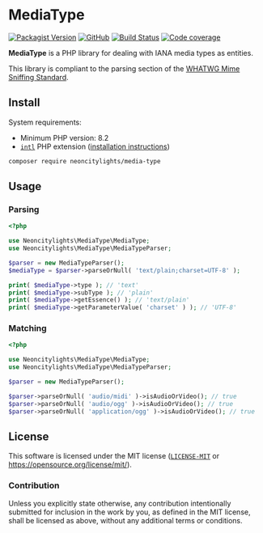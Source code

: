 # MediaType
[![Packagist Version](https://img.shields.io/packagist/v/neoncitylights/media-type?style=flat-square)](https://packagist.org/packages/neoncitylights/media-type)
[![GitHub](https://img.shields.io/github/license/neoncitylights/php-media-type?style=flat-square)](https://github.com/neoncitylights/php-media-type/blob/main/LICENSE)
[![Build Status](https://img.shields.io/github/actions/workflow/status/neoncitylights/php-media-type/.github%2Fworkflows%2Fphp.yml?style=flat-square)](https://github.com/neoncitylights/php-media-type/actions/workflows/php.yml)
[![Code coverage](https://img.shields.io/codecov/c/github/neoncitylights/php-media-type?style=flat-square&token=0qtwQLpV57)](https://codecov.io/gh/neoncitylights/php-media-type)

**MediaType** is a PHP library for dealing with IANA media types as entities.

This library is compliant to the parsing section of the [WHATWG Mime Sniffing Standard](https://mimesniff.spec.whatwg.org/).

## Install

System requirements:

- Minimum PHP version: 8.2
- [`intl`](https://www.php.net/intl) PHP extension ([installation instructions](https://www.php.net/manual/en/intl.installation.php))

```bash
composer require neoncitylights/media-type
```

## Usage

### Parsing

```php
<?php

use Neoncitylights\MediaType\MediaType;
use Neoncitylights\MediaType\MediaTypeParser;

$parser = new MediaTypeParser();
$mediaType = $parser->parseOrNull( 'text/plain;charset=UTF-8' );

print( $mediaType->type ); // 'text'
print( $mediaType->subType ); // 'plain'
print( $mediaType->getEssence() ); // 'text/plain'
print( $mediaType->getParameterValue( 'charset' ) ); // 'UTF-8'
```

### Matching

```php
<?php

use Neoncitylights\MediaType\MediaType;
use Neoncitylights\MediaType\MediaTypeParser;

$parser = new MediaTypeParser();

$parser->parseOrNull( 'audio/midi' )->isAudioOrVideo(); // true
$parser->parseOrNull( 'audio/ogg' )->isAudioOrVideo(); // true
$parser->parseOrNull( 'application/ogg' )->isAudioOrVideo(); // true
```

## License

This software is licensed under the MIT license ([`LICENSE-MIT`](./LICENSE) or <https://opensource.org/license/mit/>).

### Contribution

Unless you explicitly state otherwise, any contribution intentionally submitted for inclusion in the work by you, as defined in the MIT license, shall be licensed as above, without any additional terms or conditions.
